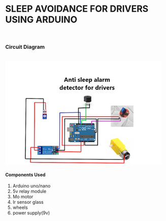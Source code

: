 <h1>SLEEP AVOIDANCE FOR DRIVERS USING ARDUINO</h1><br>
<h3>Circuit Diagram</h3>
<br>
<img src="antisleep.png" alt="circuit diagram" />

<div id="components">
<h4>Components Used</h4>
<ol>
<li>Arduino uno/nano</li>
<li>5v relay module</li>
<li>Mo motor</li>
<li>Ir sensor glass</li>
<li>wheels</li>
<li>power supply(9v)</li>
</ol>
</div>